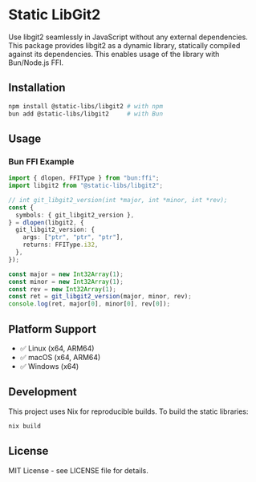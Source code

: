 # Static LibGit2

Use libgit2 seamlessly in JavaScript without any external dependencies. This package provides libgit2 as a dynamic library, statically compiled against its dependencies. This enables usage of the library with Bun/Node.js FFI.

## Installation

```bash
npm install @static-libs/libgit2 # with npm
bun add @static-libs/libgit2     # with Bun
```

## Usage

### Bun FFI Example

```typescript
import { dlopen, FFIType } from "bun:ffi";
import libgit2 from "@static-libs/libgit2";

// int git_libgit2_version(int *major, int *minor, int *rev);
const {
  symbols: { git_libgit2_version },
} = dlopen(libgit2, {
  git_libgit2_version: {
    args: ["ptr", "ptr", "ptr"],
    returns: FFIType.i32,
  },
});

const major = new Int32Array(1);
const minor = new Int32Array(1);
const rev = new Int32Array(1);
const ret = git_libgit2_version(major, minor, rev);
console.log(ret, major[0], minor[0], rev[0]);
```

## Platform Support

- ✅ Linux (x64, ARM64)
- ✅ macOS (x64, ARM64)
- ✅ Windows (x64)

## Development

This project uses Nix for reproducible builds. To build the static libraries:

```bash
nix build
```

## License

MIT License - see LICENSE file for details.
